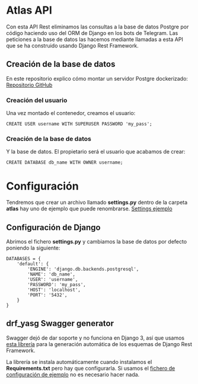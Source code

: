 # Atlas API
Con esta API Rest eliminamos las consultas a la base de datos Postgre por código haciendo uso del ORM de Django en los bots de Telegram. Las peticiones a la base de datos las hacemos mediante llamadas a esta API que se ha construido usando Django Rest Framework.

## Creación de la base de datos
En este repositorio explico cómo montar un servidor Postgre dockerizado:
[Repositorio GitHub](https://github.com/Dynam1co/Docker_container_postgresql_12)

### Creación del usuario
Una vez montado el contenedor, creamos el usuario:

```
CREATE USER username WITH SUPERUSER PASSWORD 'my_pass';
```

### Creación de la base de datos
Y la base de datos. El propietario será el usuario que acabamos de crear:

```
CREATE DATABASE db_name WITH OWNER username;
```

# Configuración
Tendremos que crear un archivo llamado **settings.py** dentro de la carpeta **atlas** hay uno de ejemplo que puede renombrarse. [Settings ejemplo](atlas/settings_example.py)

## Configuración de Django
Abrimos el fichero **settings.py** y cambiamos la base de datos por defecto poniendo la siguiente:

```
DATABASES = {
    'default': {
        'ENGINE': 'django.db.backends.postgresql',
        'NAME': 'db_name',
        'USER': 'username',
        'PASSWORD': 'my_pass',
        'HOST': 'localhost',
        'PORT': '5432',
    }
}
```

## drf_yasg Swagger generator
Swagger dejó de dar soporte y no funciona en Django 3, así que usamos [esta librería](https://github.com/axnsan12/drf-yasg) para la generación automática de los esquemas de Django Rest Framework. 

La librería se instala automáticamente cuando instalamos el **Requirements.txt** pero hay que configurarla. Si usamos el [fichero de configuración de ejemplo](atlas/settings_example.py) no es necesario hacer nada.